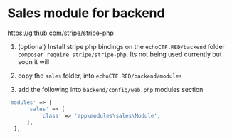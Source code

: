 # Sales module for backend
https://github.com/stripe/stripe-php

1. (optional) Install stripe php bindings on the `echoCTF.RED/backend` folder `composer require stripe/stripe-php`. Its not being used currently but soon it will

2. copy the `sales` folder, into `echoCTF.RED/backend/modules`

3. add the following into `backend/config/web.php` modules section
```php
'modules' => [
      'sales' => [
          'class' => 'app\modules\sales\Module',
      ],
  ],
```
